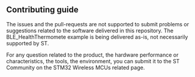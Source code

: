 ## Contributing guide

The issues and the pull-requests are not supported to submit problems or suggestions related to the software delivered in this repository. The BLE_HealthThermomete example is being delivered as-is, not necessarily supported by ST.

For any question related to the product, the hardware performance or characteristics, the tools, the environment, you can submit it to the ST Community on the STM32 Wireless MCUs related page.



